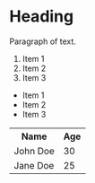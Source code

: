 <head>
	<title>Page Title</title>
</head>
<body>
	<h1>Heading</h1>
	<p>Paragraph of text.</p>
</body>
</html>
<ol>
	<li>Item 1</li>
	<li>Item 2</li>
	<li>Item 3</li>
</ol>
<ul>
	<li>Item 1</li>
	<li>Item 2</li>
	<li>Item 3</li>
</ul>
<table>
	<tr>
		<th>Name</th>
		<th>Age</th>
	</tr>
	<tr>
		<td>John Doe</td>
		<td>30</td>
	</tr>
	<tr>
		<td>Jane Doe</td>
		<td>25</td>
	</tr>
</table>
